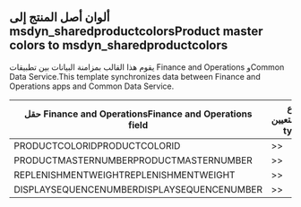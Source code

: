 ## <a name="product-master-colors-to-msdyn_sharedproductcolors"></a><span data-ttu-id="db2ba-101">ألوان أصل المنتج إلى msdyn_sharedproductcolors</span><span class="sxs-lookup"><span data-stu-id="db2ba-101">Product master colors to msdyn_sharedproductcolors</span></span>

<span data-ttu-id="db2ba-102">يقوم هذا القالب بمزامنة البيانات بين تطبيقات Finance and Operations وCommon Data Service.</span><span class="sxs-lookup"><span data-stu-id="db2ba-102">This template synchronizes data between Finance and Operations apps and Common Data Service.</span></span>

<span data-ttu-id="db2ba-103">حقل Finance and Operations</span><span class="sxs-lookup"><span data-stu-id="db2ba-103">Finance and Operations field</span></span> | <span data-ttu-id="db2ba-104">نوع التعيين</span><span class="sxs-lookup"><span data-stu-id="db2ba-104">Map type</span></span> | <span data-ttu-id="db2ba-105">حقل Dynamics 365 الآخر</span><span class="sxs-lookup"><span data-stu-id="db2ba-105">Other Dynamics 365 field</span></span> | <span data-ttu-id="db2ba-106">القيمة الافتراضية</span><span class="sxs-lookup"><span data-stu-id="db2ba-106">Default value</span></span>
---|---|---|---
<span data-ttu-id="db2ba-107">PRODUCTCOLORID</span><span class="sxs-lookup"><span data-stu-id="db2ba-107">PRODUCTCOLORID</span></span> | >> | <span data-ttu-id="db2ba-108">msdyn_productcolor.msdyn_productcolorname</span><span class="sxs-lookup"><span data-stu-id="db2ba-108">msdyn_productcolor.msdyn_productcolorname</span></span> | 
<span data-ttu-id="db2ba-109">PRODUCTMASTERNUMBER</span><span class="sxs-lookup"><span data-stu-id="db2ba-109">PRODUCTMASTERNUMBER</span></span> | >> | <span data-ttu-id="db2ba-110">msdyn_globalproduct.msdyn_productnumber</span><span class="sxs-lookup"><span data-stu-id="db2ba-110">msdyn_globalproduct.msdyn_productnumber</span></span> | 
<span data-ttu-id="db2ba-111">REPLENISHMENTWEIGHT</span><span class="sxs-lookup"><span data-stu-id="db2ba-111">REPLENISHMENTWEIGHT</span></span> | >> | <span data-ttu-id="db2ba-112">msdyn_replenishmentweight</span><span class="sxs-lookup"><span data-stu-id="db2ba-112">msdyn_replenishmentweight</span></span> | 
<span data-ttu-id="db2ba-113">DISPLAYSEQUENCENUMBER</span><span class="sxs-lookup"><span data-stu-id="db2ba-113">DISPLAYSEQUENCENUMBER</span></span> | >> | <span data-ttu-id="db2ba-114">msdyn_displaysequencenumber</span><span class="sxs-lookup"><span data-stu-id="db2ba-114">msdyn_displaysequencenumber</span></span> | 
